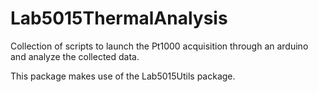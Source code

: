# Lab5015ThermalAnalysis
Collection of scripts to launch the Pt1000 acquisition through an arduino and analyze the collected data.

This package makes use of the Lab5015Utils package.

